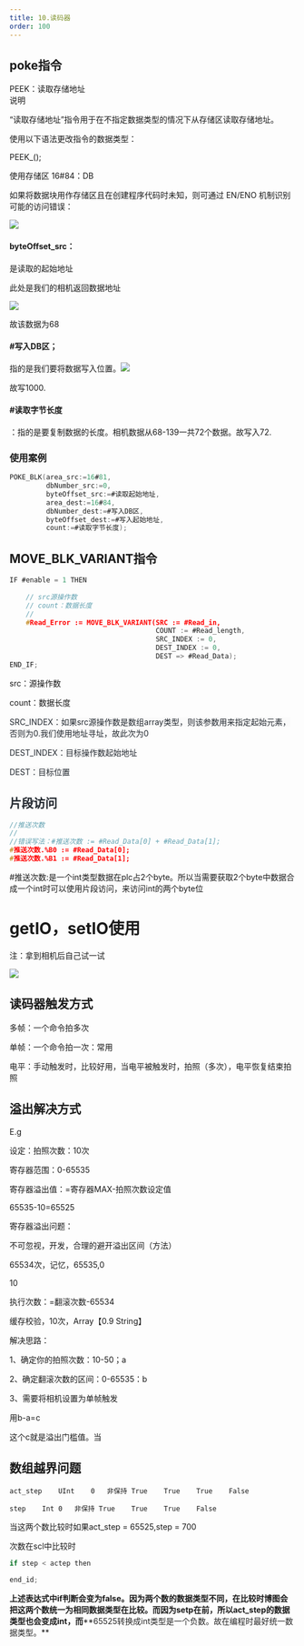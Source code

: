 ```yaml
---
title: 10.读码器
order: 100
---
```


## poke指令

PEEK：读取存储地址  
说明

“读取存储地址”指令用于在不指定数据类型的情况下从存储区读取存储地址。

使用以下语法更改指令的数据类型：

PEEK_();

使用存储区 16#84：DB

如果将数据块用作存储区且在创建程序代码时未知，则可通过 EN/ENO 机制识别可能的访问错误：



![](https://cdn.nlark.com/yuque/0/2025/png/21683645/1736312251333-5222fecd-9783-45dd-a6dd-05aa0aa976f2.png)

#### byteOffset_src：
是读取的起始地址

此处是我们的相机返回数据地址

![](https://cdn.nlark.com/yuque/0/2025/png/21683645/1736590339043-dbc5eced-21f7-4a73-bc44-c21d3d5ac20e.png)

故该数据为68



#### #写入DB区；
指的是我们要将数据写入位置。![](https://cdn.nlark.com/yuque/0/2025/png/21683645/1736590404275-95aa1f98-8494-460d-b3cf-fd7cfd58e591.png)

故写1000.

#### #读取字节长度
：指的是要复制数据的长度。相机数据从68-139一共72个数据。故写入72.

### 使用案例
```c
POKE_BLK(area_src:=16#81,
         dbNumber_src:=0,
         byteOffset_src:=#读取起始地址,
         area_dest:=16#84,
         dbNumber_dest:=#写入DB区,
         byteOffset_dest:=#写入起始地址,
         count:=#读取字节长度);
```



## MOVE_BLK_VARIANT指令
```c
IF #enable = 1 THEN
    
    // src源操作数
    // count：数据长度
    // 
    #Read_Error := MOVE_BLK_VARIANT(SRC := #Read_in,
                                    COUNT := #Read_length,
                                    SRC_INDEX := 0,
                                    DEST_INDEX := 0,
                                    DEST => #Read_Data);
END_IF;
```

src：源操作数

count：数据长度

<font style="color:rgb(35, 41, 48);background-color:rgb(250, 250, 250);">SRC_INDEX：如果src源操作数是数组array类型，则该参数用来指定起始元素，否则为0.我们使用地址寻址，故此次为0</font>

<font style="color:rgb(35, 41, 48);background-color:rgb(250, 250, 250);">DEST_INDEX：目标操作数起始地址</font>

<font style="color:rgb(35, 41, 48);background-color:rgb(250, 250, 250);">DEST：目标位置</font>

## <font style="color:rgb(35, 41, 48);background-color:rgb(250, 250, 250);">片段访问</font>
```c
//推送次数
//
//错误写法：#推送次数 := #Read_Data[0] + #Read_Data[1];
#推送次数.%B0 := #Read_Data[0];
#推送次数.%B1 := #Read_Data[1];
```

#推送次数:是一个int类型数据在plc占2个byte。所以当需要获取2个byte中数据合成一个int时可以使用片段访问，来访问int的两个byte位

# getIO，setIO使用
注：拿到相机后自己试一试

![](https://cdn.nlark.com/yuque/0/2025/png/21683645/1736573366199-e78e1434-49d9-4b8a-b5e0-bd89e300b999.png)

## 读码器触发方式
多帧：一个命令拍多次

单帧：一个命令拍一次：常用

电平：手动触发时，比较好用，当电平被触发时，拍照（多次），电平恢复结束拍照

## 溢出解决方式


E.g

设定：拍照次数：10次

寄存器范围：0-65535

寄存器溢出值：=寄存器MAX-拍照次数设定值

65535-10=65525



寄存器溢出问题：

不可忽视，开发，合理的避开溢出区间（方法）

65534次，记忆，65535,0

10



执行次数：=翻滚次数-65534



缓存校验，10次，Array【0.9 String】

解决思路：

1、确定你的拍照次数：10-50；a

2、确定翻滚次数的区间：0-65535：b

3、需要将相机设置为单帧触发



用b-a=c

这个c就是溢出门槛值。当

## 数组越界问题
	act_step	UInt	0	非保持	True	True	True	False	
	
	step	Int	0	非保持	True	True	True	False	

当这两个数比较时如果act_step = 65525,step = 700

次数在scl中比较时

```c
if step < actep then

end_id;
```

**上述表达式中if判断会变为false。因为两个数的数据类型不同，在比较时博图会把这两个数统一为相同数据类型在比较。而因为setp在前，所以act_step的数据类型也会变成int，而****<font style="color:rgb(38, 38, 38);">65525转换成int类型是一个负数。故在编程时最好统一数据类型。</font>**

